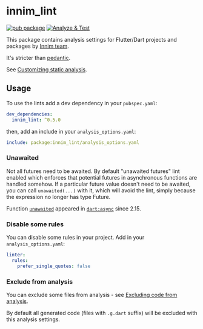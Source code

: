 # innim_lint

[![pub package](https://img.shields.io/pub/v/innim_lint)](https://pub.dartlang.org/packages/innim_lint)
[![Analyze & Test](https://github.com/Innim/dart-lint/actions/workflows/dart.yml/badge.svg?branch=main)](https://github.com/Innim/dart-lint/actions/workflows/dart.yml)

This package contains analysis settings for Flutter/Dart projects and packages by [Innim team](https://github.com/innim/).

It's stricter than [pedantic](https://pub.dev/packages/pedantic).

See [Customizing static analysis](https://dart.dev/guides/language/analysis-options#enabling-linter-rules).

## Usage

To use the lints add a dev dependency in your `pubspec.yaml`:

```yaml
dev_dependencies:
  innim_lint: ^0.5.0
```

then, add an include in your `analysis_options.yaml`:

```yaml
include: package:innim_lint/analysis_options.yaml
```

### Unawaited 

Not all futures need to be awaited. By default "unawaited futures" lint enabled
which enforces that potential futures in asynchronous functions are handled somehow. 
If a particular future value doesn't need to be awaited, you can call `unawaited(...)` with it, 
which will avoid the lint, simply because the expression no longer has type Future. 

Function [`unawaited`](https://api.dart.dev/stable/2.16.0/dart-async/unawaited.html)
appeared in [`dart:async`](https://api.dart.dev/stable/2.16.0/dart-async/dart-async-library.html)
since 2.15.

### Disable some rules

You can disable some rules in your project. Add in your `analysis_options.yaml`:

```yaml
linter:
  rules:
    prefer_single_quotes: false
```

### Exclude from analysis

You can exclude some files from analysis - see [Excluding code from analysis](https://dart.dev/guides/language/analysis-options#excluding-files).

By default all generated code (files with `.g.dart` suffix) will be excluded with this analysis settings. 